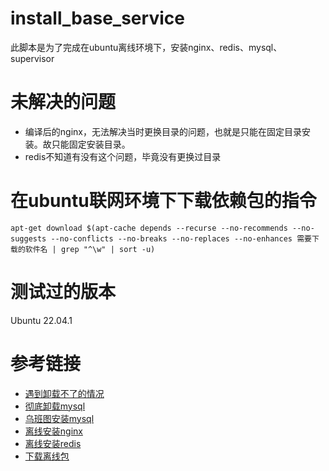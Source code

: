 # install_base_service
此脚本是为了完成在ubuntu离线环境下，安装nginx、redis、mysql、supervisor
# 未解决的问题
- 编译后的nginx，无法解决当时更换目录的问题，也就是只能在固定目录安装。故只能固定安装目录。
- redis不知道有没有这个问题，毕竟没有更换过目录
# 在ubuntu联网环境下下载依赖包的指令
`apt-get download $(apt-cache depends --recurse --no-recommends --no-suggests --no-conflicts --no-breaks --no-replaces --no-enhances 需要下载的软件名 | grep "^\w" | sort -u)`
# 测试过的版本
Ubuntu 22.04.1
# 参考链接
- [遇到卸载不了的情况](https://blog.csdn.net/weixin_43820665/article/details/110292462)
- [彻底卸载mysql](https://blog.csdn.net/fanrongwoaini/article/details/107518693)
- [乌班图安装mysql](https://blog.csdn.net/emergencysun/article/details/124229238)
- [离线安装nginx](https://www.cnblogs.com/hellojesson/p/10635047.html)
- [离线安装redis](https://blog.csdn.net/dwdda/article/details/128674751)
- [下载离线包](https://he-yin.cn/archives/ubuntuapt)

